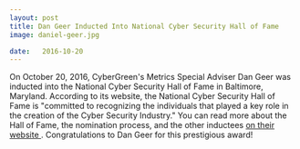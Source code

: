 ```yaml
---
layout: post
title: Dan Geer Inducted Into National Cyber Security Hall of Fame 
image: daniel-geer.jpg

date:   2016-10-20
---
```


On October 20, 2016, CyberGreen's Metrics Special Adviser Dan Geer was inducted into the National Cyber Security Hall of Fame in Baltimore, Maryland. According to its website, the National Cyber Security Hall of Fame is "committed to recognizing the individuals that played a key role in the creation of the Cyber Security Industry." You can read more about the Hall of Fame, the nomination process, and the other inductees <a href="http://www.cybersecurityhalloffame.com/" target="_blank"> on their website </a>. Congratulations to Dan Geer for this prestigious award!
